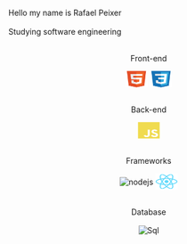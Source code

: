 <br>
Hello my name is Rafael Peixer<br>
<br>
Studying software engineering<br>
<br>
  <p align="center">Front-end<br></p>
<div align="center">
  <img align="center" alt="HTML" height="30" width="40" src="https://raw.githubusercontent.com/devicons/devicon/master/icons/html5/html5-original.svg">
  <img align="center" alt="CSS" height="30" width="40" src="https://raw.githubusercontent.com/devicons/devicon/master/icons/css3/css3-original.svg">
</div>
<br>
  <p align="center">Back-end<br></p>
<div align="center">
  <img align="center" alt="Js" height="30" width="40" src="https://raw.githubusercontent.com/devicons/devicon/master/icons/javascript/javascript-plain.svg">
</div>
<br>
  <p align="center">Frameworks<br></p>
<div align="center">
  <img align="center" alt="nodejs" height="30" width="40" src="https://cdn.worldvectorlogo.com/logos/nodejs-icon.svg">
  <img align="center" alt="React" height="30" width="40" src="https://raw.githubusercontent.com/devicons/devicon/master/icons/react/react-original.svg">
</div>
<br>
  <p align="center">Database<br></p>
<div align="center">
  <img align="center" alt="Sql" height="30" width="40" src="https://cdn.worldvectorlogo.com/logos/microsoft-sql-server-1.svg">
</div>
